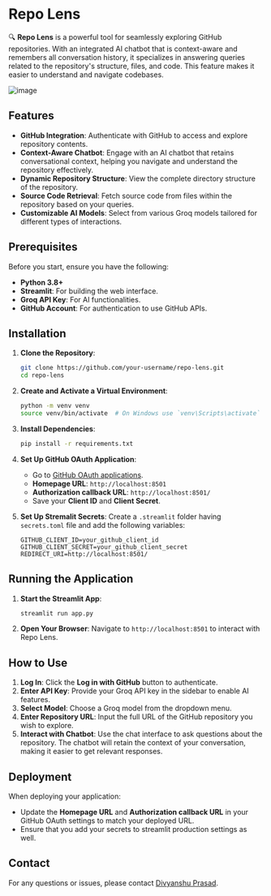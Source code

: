 # Repo Lens

🔍 **Repo Lens** is a powerful tool for seamlessly exploring GitHub repositories. With an integrated AI chatbot that is context-aware and remembers all conversation history, it specializes in answering queries related to the repository's structure, files, and code. This feature makes it easier to understand and navigate codebases.

![image](https://github.com/user-attachments/assets/be421843-3d26-47dd-86ce-d781c1b44e86)

## Features

- **GitHub Integration**: Authenticate with GitHub to access and explore repository contents.
- **Context-Aware Chatbot**: Engage with an AI chatbot that retains conversational context, helping you navigate and understand the repository effectively.
- **Dynamic Repository Structure**: View the complete directory structure of the repository.
- **Source Code Retrieval**: Fetch source code from files within the repository based on your queries.
- **Customizable AI Models**: Select from various Groq models tailored for different types of interactions.

## Prerequisites

Before you start, ensure you have the following:

- **Python 3.8+**
- **Streamlit**: For building the web interface.
- **Groq API Key**: For AI functionalities.
- **GitHub Account**: For authentication to use GitHub APIs.

## Installation

1. **Clone the Repository**:
    ```bash
    git clone https://github.com/your-username/repo-lens.git
    cd repo-lens
    ```

2. **Create and Activate a Virtual Environment**:
    ```bash
    python -m venv venv
    source venv/bin/activate  # On Windows use `venv\Scripts\activate`
    ```

3. **Install Dependencies**:
    ```bash
    pip install -r requirements.txt
    ```

4. **Set Up GitHub OAuth Application**:
    - Go to [GitHub OAuth applications](https://github.com/settings/applications/new).
    - **Homepage URL**: `http://localhost:8501`
    - **Authorization callback URL**: `http://localhost:8501/`
    - Save your **Client ID** and **Client Secret**.

5. **Set Up Stremalit Secrets**:
    Create a `.streamlit` folder having `secrets.toml` file and add the following variables:
    ```env
    GITHUB_CLIENT_ID=your_github_client_id
    GITHUB_CLIENT_SECRET=your_github_client_secret
    REDIRECT_URI=http://localhost:8501/
    ```

## Running the Application

1. **Start the Streamlit App**:
    ```bash
    streamlit run app.py
    ```

2. **Open Your Browser**: Navigate to `http://localhost:8501` to interact with Repo Lens.

## How to Use

1. **Log In**: Click the **Log in with GitHub** button to authenticate.
2. **Enter API Key**: Provide your Groq API key in the sidebar to enable AI features.
3. **Select Model**: Choose a Groq model from the dropdown menu.
4. **Enter Repository URL**: Input the full URL of the GitHub repository you wish to explore.
5. **Interact with Chatbot**: Use the chat interface to ask questions about the repository. The chatbot will retain the context of your conversation, making it easier to get relevant responses.

## Deployment

When deploying your application:

- Update the **Homepage URL** and **Authorization callback URL** in your GitHub OAuth settings to match your deployed URL.
- Ensure that you add your secrets to streamlit production settings as well.


## Contact

For any questions or issues, please contact [Divyanshu Prasad](https://divyanshuprasad.dev/).
